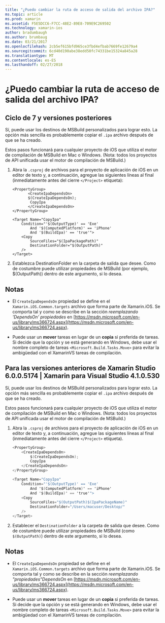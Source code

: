 ```yaml
---
title: "¿Puedo cambiar la ruta de acceso de salida del archivo IPA?"
ms.topic: article
ms.prod: xamarin
ms.assetid: F5E5DCC6-F7CC-48E2-89E8-709E9C269502
ms.technology: xamarin-ios
author: bradumbaugh
ms.author: brumbaug
ms.date: 03/21/2017
ms.openlocfilehash: 2cb5ef615bfd965ce3fbd4efbab7669fe12679a4
ms.sourcegitcommit: 6cd40d190abe38edd50fc74331be15324a845a28
ms.translationtype: MT
ms.contentlocale: es-ES
ms.lasthandoff: 02/27/2018
---
```

# <a name="can-i-change-the-output-path-of-the-ipa-file"></a>¿Puedo cambiar la ruta de acceso de salida del archivo IPA?

## <a name="for-cycle-7-and-higher"></a>Ciclo de 7 y versiones posteriores
Sí, puede usar los destinos de MSBuild personalizados para lograr esto. La opción más sencilla es probablemente copiar el `.ipa` archivo después de que se ha creado.

Estos pasos funcionará para cualquier proyecto de iOS que utiliza el motor de compilación de MSBuild en Mac o Windows. (Nota: todos los proyectos de API unificada usar el motor de compilación de MSBuild.)

1. Abra la `.csproj` de archivos para el proyecto de aplicación de iOS en un editor de texto y, a continuación, agregue las siguientes líneas al final (inmediatamente antes del cierre `</Project>` etiqueta):
    
    ```
    <PropertyGroup>
           <CreateIpaDependsOn>
           $(CreateIpaDependsOn);
            CopyIpa
           </CreateIpaDependsOn>
    </PropertyGroup>
    
    <Target Name="CopyIpa"
        Condition="'$(OutputType)' == 'Exe'
            And '$(ComputedPlatform)' == 'iPhone'
            And '$(BuildIpa)' == 'true'">
        <Copy
            SourceFiles="$(IpaPackagePath)"
            DestinationFolder="$(OutputPath)"
        />
    </Target>
    ```

2. Establezca DestinationFolder en la carpeta de salida que desee. Como de costumbre puede utilizar propiedades de MSBuild (por ejemplo, $(OutputPath)) dentro de este argumento, si lo desea.

## <a name="notes"></a>Notas
- El `CreateIpaDependsOn` propiedad se define en el `Xamarin.iOS.Common.targets` archivo que forma parte de Xamarin.iOS. Se comporta tal y como se describe en la sección *reemplazando 'DependsOn' propiedades* en [https://msdn.microsoft.com/en-us/library/ms366724.aspx](https://msdn.microsoft.com/en-us/library/ms366724.aspx).

- Puede usar un **mover** tareas en lugar de un **copia** si preferida de tareas. Si decide que la opción y se está generando en Windows, debe usar el nombre completo de tareas `<Microsoft.Build.Tasks.Move>` para evitar la ambigüedad con el XamarinVS tareas de compilación.

## <a name="for-versions-before-xamarin-studio-6005174--xamarin-for-visual-studio-410530"></a>Para las versiones anteriores de Xamarin Studio 6.0.0.5174 | Xamarin para Visual Studio 4.1.0.530

Sí, puede usar los destinos de MSBuild personalizados para lograr esto. La opción más sencilla es probablemente copiar el `.ipa` archivo después de que se ha creado.

Estos pasos funcionará para cualquier proyecto de iOS que utiliza el motor de compilación de MSBuild en Mac o Windows. (Nota: todos los proyectos de API unificada usar el motor de compilación de MSBuild.)

1. Abra la `.csproj` de archivos para el proyecto de aplicación de iOS en un editor de texto y, a continuación, agregue las siguientes líneas al final (inmediatamente antes del cierre `</Project>` etiqueta).

    ```csharp
    <PropertyGroup>
        <CreateIpaDependsOn>
            $(CreateIpaDependsOn);
            CopyIpa
        </CreateIpaDependsOn>
    </PropertyGroup>
    
    <Target Name="CopyIpa"
        Condition="'$(OutputType)' == 'Exe'
            And '$(ComputedPlatform)' == 'iPhone'
            And '$(BuildIpa)' == 'true'">
        <Copy
            SourceFiles="$(OutputPath)$(IpaPackageName)"
            DestinationFolder="/Users/macuser/Desktop/"
        />
    </Target>
    ```

2. Establecer el `DestinationFolder` a la carpeta de salida que desee. Como de costumbre puede utilizar propiedades de MSBuild (como `$(OutputPath)`) dentro de este argumento, si lo desea.

## <a name="notes"></a>Notas
- El `CreateIpaDependsOn` propiedad se define en el `Xamarin.iOS.Common.targets` archivo que forma parte de Xamarin.iOS. Se comporta tal y como se describe en la sección *reemplazando "propiedades"DependsOn* en [https://msdn.microsoft.com/en-us/library/ms366724.aspx](https://msdn.microsoft.com/en-us/library/ms366724.aspx).

- Puede usar un **mover** tareas en lugar de un **copia** si preferida de tareas. Si decide que la opción y se está generando en Windows, debe usar el nombre completo de tareas `<Microsoft.Build.Tasks.Move>` para evitar la ambigüedad con el XamarinVS tareas de compilación.
